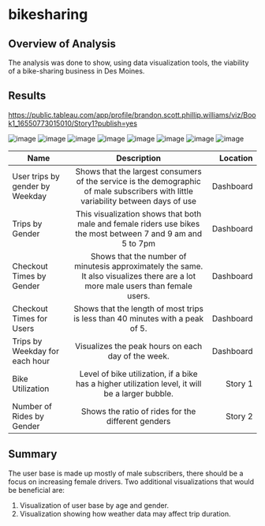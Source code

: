 # bikesharing
## Overview of Analysis
The analysis was done to show, using data visualization tools, the viability of a bike-sharing business in Des Moines.
## Results
https://public.tableau.com/app/profile/brandon.scott.phillip.williams/viz/Book1_16550773015010/Story1?publish=yes

![image](https://user-images.githubusercontent.com/99148657/174228334-7a8e323e-294c-4d83-889a-5572a6e3b815.png)
![image](https://user-images.githubusercontent.com/99148657/174229184-cb54afd6-b774-4262-9b80-891379f74f02.png)
![image](https://user-images.githubusercontent.com/99148657/174229505-fdfc2d66-48da-4830-9a88-954d6e6a5fdc.png)
![image](https://user-images.githubusercontent.com/99148657/174229673-7eabbf6a-8fbb-44df-932a-6ba7f74270fc.png)
![image](https://user-images.githubusercontent.com/99148657/174229713-530d1c28-ed1f-44f9-ac82-57c6d9e0092c.png)
![image](https://user-images.githubusercontent.com/99148657/174230105-e9c4dcd9-7bcf-4a9e-86c8-34c5429821ad.png) ![image](https://user-images.githubusercontent.com/99148657/174230139-197da89c-8c92-437d-80b1-9674c7ccaad5.png)
![image](https://user-images.githubusercontent.com/99148657/174233740-48348730-26d7-4609-baa7-8f0df00ada19.png)





| Name     |  Description  |  Location |
|----------|:-------------:|------:|
| User trips by gender by Weekday | Shows that the largest consumers of the service is the demographic of male subscribers with little variability between days of use | Dashboard |
| Trips by Gender |    This visualization shows that both male and female riders use bikes the most between 7 and 9 am and 5 to 7pm  |   Dashboard |
| Checkout Times by Gender | Shows that the number of minutesis approximately the same. It also visualizes there are a lot more male users than female users. |    Dashboard |
| Checkout Times for Users | Shows that the length of most trips is less than 40 minutes with a peak of 5.  |    Dashboard |
| Trips by Weekday for each hour | Visualizes the peak hours on each day of the week.  |    Dashboard |
| Bike Utilization | Level of bike utilization, if a bike has a higher utilization level, it will be a larger bubble. |   Story 1 |
| Number of Rides by Gender | Shows the ratio of rides for the different genders |    Story 2 | 

## Summary
The user base is made up mostly of male subscribers, there should be a focus on increasing female drivers. Two additional visualizations that would be beneficial are:
1. Visualization of user base by age and gender.
2. Visualization showing how weather data may affect trip duration.
